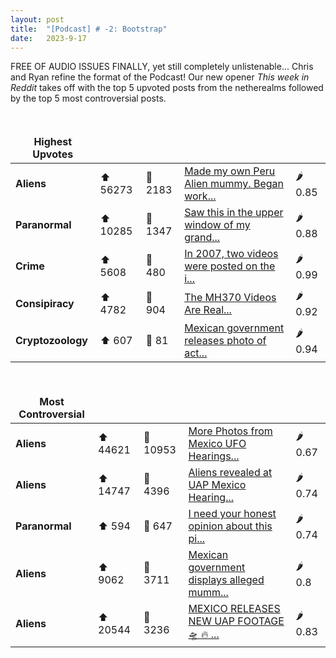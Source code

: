 ```yaml
---
layout: post
title:  "[Podcast] # -2: Bootstrap"
date:   2023-9-17
---
```


FREE OF AUDIO ISSUES FINALLY, yet still completely unlistenable... Chris and Ryan refine the format of the Podcast!  Our new opener *This week in Reddit* takes off with the top 5 upvoted posts from the netherealms followed by the top 5 most controversial posts.

<style>
td, th {
   border: none!important;
}
</style>

<br>

| **Highest Upvotes**              |               |               |               |               |
| --- | --- | --- | --- | --- |
|**Aliens**| ⬆ 56273 | 💬 2183 |  [Made my own Peru Alien mummy. Began work...](https://i.redd.it/wxno3xo292ob1.png)| 🌶️ 0.85|
|**Paranormal**| ⬆ 10285 | 💬 1347 |  [Saw this in the upper window of my grand...](https://i.redd.it/6z3fyklkpbnb1.jpg)| 🌶️ 0.88|
|**Crime**| ⬆ 5608 | 💬 480 |  [In 2007, two videos were posted on the i...](https://www.fbi.gov/wanted/ecap/unknown-suspect-1)| 🌶️ 0.99|
|**Consipiracy**| ⬆ 4782 | 💬 904 |  [The MH370 Videos Are Real...](https://www.reddit.com/r/conspiracy/comments/16gom4a/the_mh370_videos_are_real/)| 🌶️ 0.92|
|**Cryptozoology**| ⬆ 607 | 💬 81 |  [Mexican government releases photo of act...](https://i.redd.it/mlxi5m2l2gob1.jpg)| 🌶️ 0.94|

 <br>

| **Most Controversial**              |               |               |               |               |
| --- | --- | --- | --- | --- |
|**Aliens** | ⬆ 44621 | 💬 10953 |  [More Photos from Mexico UFO Hearings...](https://www.reddit.com/gallery/16hb3u7)| 🌶️ 0.67|
|**Aliens** | ⬆ 14747 | 💬 4396 |  [Aliens revealed at UAP Mexico Hearing...](https://i.redd.it/210vrxj85xnb1.jpg)| 🌶️ 0.74|
|**Paranormal** | ⬆ 594 | 💬 647 |  [I need your honest opinion about this pi...](https://i.redd.it/0ud0xm1y0nnb1.jpg)| 🌶️ 0.74|
|**Aliens** | ⬆ 9062 | 💬 3711 |  [Mexican government displays alleged mumm...](https://youtube.com/clip/UgkxWhk4GLYz0JzqhF13ImeqX8ioFZVSvasO?si=OS48M9b9_l_BcfCM)| 🌶️ 0.8|
|**Aliens** | ⬆ 20544 | 💬 3236 |  [MEXICO RELEASES NEW UAP FOOTAGE 🛸 🔥 ...](https://v.redd.it/ep2bv84tvwnb1)| 🌶️ 0.83|
